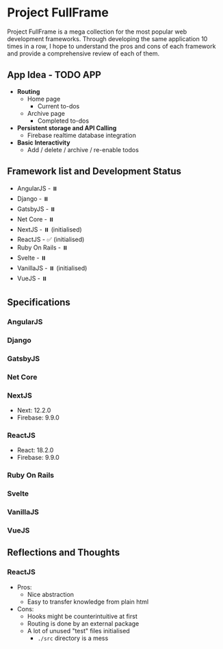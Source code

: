 # Project FullFrame
Project FullFrame is a mega collection for the most popular web development frameworks. Through developing the same application 10 times in a row, I hope to understand the pros and cons of each framework and provide a comprehensive review of each of them.

## App Idea - TODO APP
- **Routing**
    - Home page
        - Current to-dos
    - Archive page
        - Completed to-dos
- **Persistent storage and API Calling**
    - Firebase realtime database integration
- **Basic Interactivity**
    - Add / delete / archive / re-enable todos

## Framework list and Development Status
- AngularJS - ⏸️
- Django - ⏸️
- GatsbyJS - ⏸️
- Net Core - ⏸️
- NextJS - ⏸️ (initialised)
- ReactJS - ✅ (initialised)
- Ruby On Rails - ⏸️
- Svelte - ⏸️
- VanillaJS - ⏸️ (initialised)
- VueJS - ⏸️

## Specifications
### AngularJS

### Django

### GatsbyJS

### Net Core

### NextJS
- Next: 12.2.0
- Firebase: 9.9.0

### ReactJS
- React: 18.2.0
- Firebase: 9.9.0

### Ruby On Rails

### Svelte

### VanillaJS

### VueJS

## Reflections and Thoughts
### ReactJS

- Pros:
    - Nice abstraction
    - Easy to transfer knowledge from plain html
- Cons:
    - Hooks might be counterintuitive at first
    - Routing is done by an external package
    - A lot of unused "test" files initialised
        - `./src` directory is a mess

